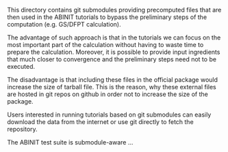 
This directory contains git submodules providing precomputed files that are then used 
in the ABINIT tutorials to bypass the preliminary steps of the computation (e.g. GS/DFPT calculation).

The advantage of such approach is that in the tutorials we can focus on the most important part of the calculation
without having to waste time to prepare the calculation. Moreover, it is possible to provide input ingredients that 
much closer to convergence and the preliminary steps need not to be executed.

The disadvantage is that including these files in the official package would increase the size of tarball file.
This is the reason, why these external files are hosted in git repos on github in order not to increase the size of the package.

Users interested in running tutorials based on git submodules can easily download the data from the internet or use git 
directly to fetch the repository.

The ABINIT test suite is submodule-aware ...

